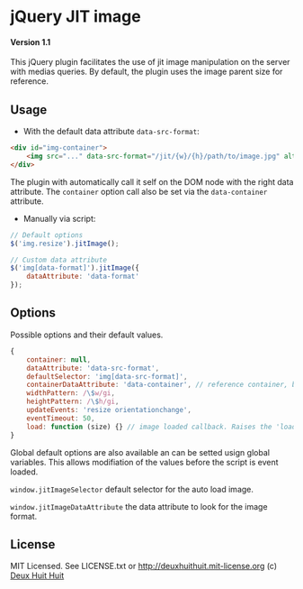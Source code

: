 # jQuery JIT image

#### Version 1.1

This jQuery plugin facilitates the use of jit image manipulation on the server with medias queries.
By default, the plugin uses the image parent size for reference.

## Usage

- With the default data attribute `data-src-format`:

````html
<div id="img-container">
	<img src="..." data-src-format="/jit/{w}/{h}/path/to/image.jpg" alt="" />
</div>
````

The plugin with automatically call it self on the DOM node with the right data attribute.
The `container` option call also be set via the `data-container` attribute.

- Manually via script:

````javascript
// Default options
$('img.resize').jitImage();

// Custom data attribute
$('img[data-format]').jitImage({
	dataAttribute: 'data-format'
});
````

## Options

Possible options and their default values.

````javascript
{
	container: null,
	dataAttribute: 'data-src-format',
	defaultSelector: 'img[data-src-format]',
	containerDataAttribute: 'data-container', // reference container, by default, the parent
	widthPattern: /\$w/gi,
	heightPattern: /\$h/gi,
	updateEvents: 'resize orientationchange',
	eventTimeout: 50,
	load: function (size) {} // image loaded callback. Raises the 'loaded.jitImage' too.
}
````

Global default options are also available an can be setted usign global variables.
This allows modifiation of the values before the script is event loaded.

`window.jitImageSelector` default selector for the auto load image.

`window.jitImageDataAttribute` the data attribute to look for the image format.

## License

MIT Licensed. See LICENSE.txt or <http://deuxhuithuit.mit-license.org>
(c) [Deux Huit Huit](http://www.deuxhuithuit.com/?ref=github)